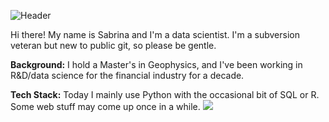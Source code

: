 ![Header](https://github.com/ninaschoenholzer/ninaschoenholzer/blob/master/Header.png "Header")

Hi there! My name is Sabrina and I'm a data scientist. I'm a subversion veteran but new to public git, so please be gentle.

**Background:** I hold a Master's in Geophysics, and I've been working in R&D/data science for the financial industry for a decade. 

**Tech Stack:** Today I mainly use Python with the occasional bit of SQL or R. Some web stuff may come up once in a while.
![](https://img.shields.io/badge/<System>-<Linux>-informational?style=flat&logo=<LOGO_NAME>&logoColor=white&color=2bbc8a)


<!--
**ninaschoenholzer/ninaschoenholzer** is a ✨ _special_ ✨ repository because its `README.md` (this file) appears on your GitHub profile.

Here are some ideas to get you started:

- 🔭 I’m currently working on ...
- 🌱 I’m currently learning ...
- 👯 I’m looking to collaborate on ...
- 🤔 I’m looking for help with ...
- 💬 Ask me about ...
- 📫 How to reach me: ...
- 😄 Pronouns: ...
- ⚡ Fun fact: ...
-->
